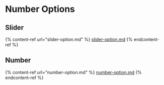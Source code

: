 # Number Options

## Slider

{% content-ref url="slider-option.md" %}
[slider-option.md](slider-option.md)
{% endcontent-ref %}

## Number

{% content-ref url="number-option.md" %}
[number-option.md](number-option.md)
{% endcontent-ref %}
